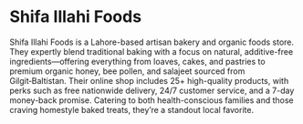 # Shifa Illahi Foods
Shifa Illahi Foods is a Lahore-based artisan bakery and organic foods store. They expertly blend traditional baking with a focus on natural, additive-free ingredients—offering everything from loaves, cakes, and pastries to premium organic honey, bee pollen, and salajeet sourced from Gilgit‑Baltistan. Their online shop includes 25+ high-quality products, with perks such as free nationwide delivery, 24/7 customer service, and a 7-day money-back promise. Catering to both health-conscious families and those craving homestyle baked treats, they’re a standout local favorite.
